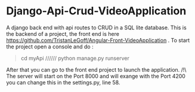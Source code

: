 # Django-Api-Crud-VideoApplication
A django back end with api routes to CRUD in a SQL lite database.
This is the backend of a project, the front end is here https://github.com/TristanLeGoff/Angular-Front-VideoApplication .
To start the project open a console and do : 
>cd myApi
//////
>python manage.py runserver

After that you can go to the front end project to launch the application.
/!\ The server will start on the Port 8000 and will exange with the Port 4200 you can change this in the settings.py, line 58.
